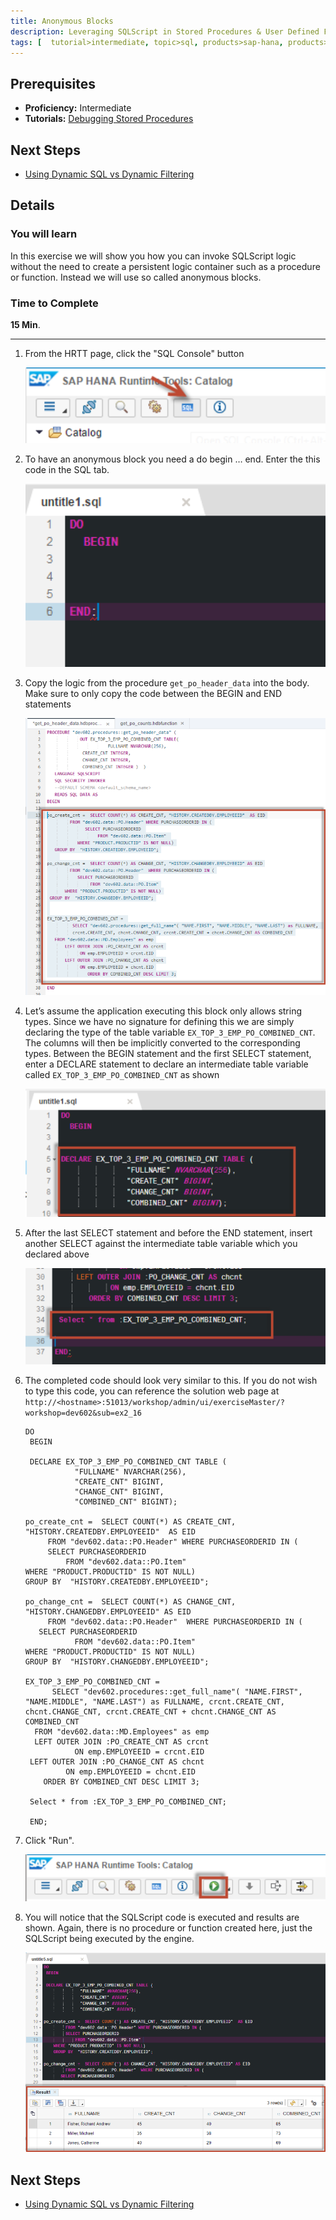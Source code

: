```yaml
---
title: Anonymous Blocks
description: Leveraging SQLScript in Stored Procedures & User Defined Functions
tags: [  tutorial>intermediate, topic>sql, products>sap-hana, products>sap-hana,-express-edition ]
---
```

## Prerequisites  
 - **Proficiency:** Intermediate
 - **Tutorials:** [Debugging Stored Procedures](http://go.sap.com/developer/tutorials/xsa-sqlscript-debugging.html)

## Next Steps
 - [Using Dynamic SQL vs Dynamic Filtering](http://go.sap.com/developer/tutorials/xsa-sqlscript-dynamic.html)

## Details
### You will learn  
In this exercise we will show you how you can invoke SQLScript logic without the need to create a persistent logic container such as a procedure or function. Instead we will use so called anonymous blocks.

### Time to Complete
**15 Min**.

---

1. From the HRTT page, click the "SQL Console" button

    ![SQL console](1.png)

2. To have an anonymous block you need a do begin … end.  Enter the this code in the SQL tab.

    ![SQL tab](2.png)

3. Copy the logic from the procedure `get_po_header_data` into the body.  Make sure to only copy the code between the BEGIN and END statements

    ![logic](3.png)

4. Let’s assume the application executing this block only allows string types. Since we have no signature for defining this we are simply declaring the type of the table variable  `EX_TOP_3_EMP_PO_COMBINED_CNT`.  The columns will then be implicitly converted to the corresponding types. Between the BEGIN statement and the first SELECT statement, enter a DECLARE statement to declare an intermediate table variable called `EX_TOP_3_EMP_PO_COMBINED_CNT` as shown

    ![sql code](4.png)

5. After the last SELECT statement and before the END statement, insert another SELECT against the intermediate table variable which you declared above 

    ![select statement](5.png)

6. The completed code should look very similar to this. If you do not wish to type this code, you can reference the solution web page at `http://<hostname>:51013/workshop/admin/ui/exerciseMaster/?workshop=dev602&sub=ex2_16`

    ```
    DO
	 BEGIN
 
	 DECLARE EX_TOP_3_EMP_PO_COMBINED_CNT TABLE (
               "FULLNAME" NVARCHAR(256), 
               "CREATE_CNT" BIGINT, 
               "CHANGE_CNT" BIGINT, 
               "COMBINED_CNT" BIGINT);
 
	po_create_cnt =  SELECT COUNT(*) AS CREATE_CNT, "HISTORY.CREATEDBY.EMPLOYEEID"  AS EID
         FROM "dev602.data::PO.Header" WHERE PURCHASEORDERID IN (
         SELECT PURCHASEORDERID 
             FROM "dev602.data::PO.Item" 
    WHERE "PRODUCT.PRODUCTID" IS NOT NULL)
    GROUP BY  "HISTORY.CREATEDBY.EMPLOYEEID";

	po_change_cnt =  SELECT COUNT(*) AS CHANGE_CNT, "HISTORY.CHANGEDBY.EMPLOYEEID" AS EID
         FROM "dev602.data::PO.Header"  WHERE PURCHASEORDERID IN (
       SELECT PURCHASEORDERID 
               FROM "dev602.data::PO.Item"
    WHERE "PRODUCT.PRODUCTID" IS NOT NULL)
    GROUP BY  "HISTORY.CHANGEDBY.EMPLOYEEID";

	EX_TOP_3_EMP_PO_COMBINED_CNT = 
          SELECT "dev602.procedures::get_full_name"( "NAME.FIRST", "NAME.MIDDLE", "NAME.LAST") as FULLNAME, crcnt.CREATE_CNT, chcnt.CHANGE_CNT, crcnt.CREATE_CNT + chcnt.CHANGE_CNT AS COMBINED_CNT
      FROM "dev602.data::MD.Employees" as emp
      LEFT OUTER JOIN :PO_CREATE_CNT AS crcnt
               ON emp.EMPLOYEEID = crcnt.EID
     LEFT OUTER JOIN :PO_CHANGE_CNT AS chcnt
             ON emp.EMPLOYEEID = chcnt.EID
        ORDER BY COMBINED_CNT DESC LIMIT 3;
     	   
	 Select * from :EX_TOP_3_EMP_PO_COMBINED_CNT;
 
	 END;
    ```
    
7. Click "Run".

    ![run](7.png)

8. You will notice that the SQLScript code is executed and results are shown.  Again, there is no procedure or function created here, just the SQLScript being executed by the engine.

    ![SQL executed](8.png)



## Next Steps
 - [Using Dynamic SQL vs Dynamic Filtering](http://go.sap.com/developer/tutorials/xsa-sqlscript-dynamic.html)
